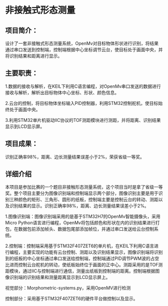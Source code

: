 # 非接触式形态测量

## 项目简介：
设计了一套非接触式形态测量系统，OpenMv对目标物体形状进行识别，将结果通过串口发送到控制端，控制端根据中心坐标调节云台，使目标处于画面中央，并将识别结果和距离进行显示。
## 主要职责：
1.数据的接收与解析，在KEIL下利用C语言编程，对OpenMv串口发送的数据进行接收与解析，解析出目标物体中心坐标、形状、颜色信息。

2.云台的控制，将目标物体坐标输入PID控制器，利用STM32控制舵机，使目标始终处于画面中央。

3.利用STM32单片机驱动IIC协议的TOF测距模块进行测距，并将距离、识别结果显示到LCD显示屏。
## 项目成果：
识别正确率98%，距离、边长测量结果误差小于2%，荣获省级一等奖。

## 详细介绍
本项目是参加比赛的一个题目非接触形态测量系统，这个项目当时是拿了省级一等奖。整个项目主要分为图像识别端和控制端显示两个部分，图像识别主要是用于识别三种颜色的矩形、三角形、圆形的纸板，控制端主要是控制云台的转动、测距以及识别结果的显示。识别正确率98%，距离、边长测量结果误差小于2%。

1.图像识别端：图像识别端采用的是基于STM32H7的OpenMv智能摄像头，采用Micro Python语言进行编程，OpenMv将包括颜色和形状在内的识别结果进行打包，在数据包前添加帧头、数据包尾部添加帧位，并通过串口发送给云台控制系统。

2.控制端：控制端采用基于STM32F407ZET6的单片机，在KEIL下利用C语言进行编程，主要实现的功能有云台控制、测距以及识别结果显示，图像识别端将识别到的纸板的中心坐标通过串口发送给控制端，控制端通过PID调节PWM波的占空比进而控制云台舵机的转动，使纸板始终位于画面的正中心。测距采用的是TOF测距模块，通过IIC与控制端进行通信，测量出纸板到控制端的距离。控制端根据图像识别端的识别结果和测量距离显示到LCD显示屏上。


视觉部分：Morphometric-systems.py，采用OpenMV进行检测

控制部分：采用基于STM32F407ZET6的硬件平台做控制以及显示。
